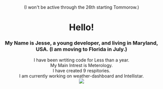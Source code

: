<div align="center">
<p>(I won't be active through the 26th starting Tommorow.)</p>
   <h1>Hello!</h1>
<h3>My Name is Jesse, a young developer, and living in Maryland, USA. (I am moving to Florida in July.)</h3>
<div align="center">I have been wrtiting code for Less than a year. </div>
<div align="center">My Main Intrest is Meterology.</div>
   <div>I have created 9 respitories.</div>
  <div>I am currently working on weather-dashboard and Intellistar.</div>
<img src="https://github-readme-stats.vercel.app/api?username=JesseWx2011&show_icons=true&bg_color=black">
</div>
